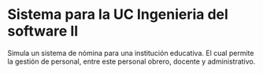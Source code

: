 # Sistema para la UC Ingenieria del software II

Simula un sistema de nómina para una institución educativa. 
El cual permite la gestión de personal, entre este personal obrero, docente y administrativo.

